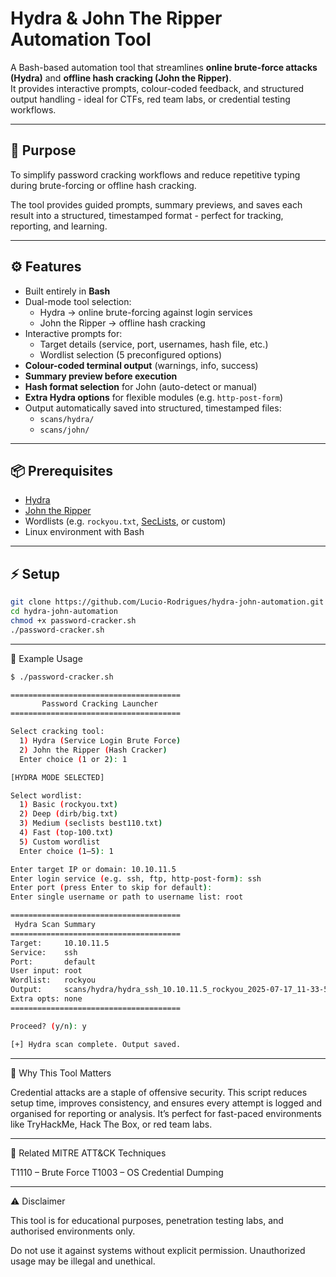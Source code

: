 # Hydra & John The Ripper Automation Tool

A Bash-based automation tool that streamlines **online brute-force attacks (Hydra)** and **offline hash cracking (John the Ripper)**.  
It provides interactive prompts, colour-coded feedback, and structured output handling - ideal for CTFs, red team labs, or credential testing workflows.

---

## 🎯 Purpose

To simplify password cracking workflows and reduce repetitive typing during brute-forcing or offline hash cracking.

The tool provides guided prompts, summary previews, and saves each result into a structured, timestamped format - perfect for tracking, reporting, and learning.

---

## ⚙️ Features

- Built entirely in **Bash**
- Dual-mode tool selection:
  - Hydra → online brute-forcing against login services
  - John the Ripper → offline hash cracking
- Interactive prompts for:
  - Target details (service, port, usernames, hash file, etc.)
  - Wordlist selection (5 preconfigured options)
- **Colour-coded terminal output** (warnings, info, success)
- **Summary preview before execution**
- **Hash format selection** for John (auto-detect or manual)
- **Extra Hydra options** for flexible modules (e.g. `http-post-form`)
- Output automatically saved into structured, timestamped files:
  - `scans/hydra/`
  - `scans/john/`

---

## 📦 Prerequisites

- [Hydra](https://github.com/vanhauser-thc/thc-hydra)  
- [John the Ripper](https://www.openwall.com/john/)  
- Wordlists (e.g. `rockyou.txt`, [SecLists](https://github.com/danielmiessler/SecLists), or custom)  
- Linux environment with Bash

---

## ⚡ Setup

```bash
git clone https://github.com/Lucio-Rodrigues/hydra-john-automation.git
cd hydra-john-automation
chmod +x password-cracker.sh
./password-cracker.sh
```

---

🚀 Example Usage

```bash
$ ./password-cracker.sh

======================================
       Password Cracking Launcher
======================================

Select cracking tool:
  1) Hydra (Service Login Brute Force)
  2) John the Ripper (Hash Cracker)
  Enter choice (1 or 2): 1

[HYDRA MODE SELECTED]

Select wordlist:
  1) Basic (rockyou.txt)
  2) Deep (dirb/big.txt)
  3) Medium (seclists best110.txt)
  4) Fast (top-100.txt)
  5) Custom wordlist
  Enter choice (1–5): 1

Enter target IP or domain: 10.10.11.5  
Enter login service (e.g. ssh, ftp, http-post-form): ssh  
Enter port (press Enter to skip for default):  
Enter single username or path to username list: root  

======================================
 Hydra Scan Summary
======================================
Target:     10.10.11.5  
Service:    ssh  
Port:       default  
User input: root  
Wordlist:   rockyou  
Output:     scans/hydra/hydra_ssh_10.10.11.5_rockyou_2025-07-17_11-33-55.txt  
Extra opts: none  
======================================

Proceed? (y/n): y

[+] Hydra scan complete. Output saved.
```

---

🧠 Why This Tool Matters

Credential attacks are a staple of offensive security. This script reduces setup time, improves consistency, and ensures every attempt is logged and organised for reporting or analysis. It’s perfect for fast-paced environments like TryHackMe, Hack The Box, or red team labs.

---

📎 Related MITRE ATT&CK Techniques

T1110 – Brute Force
T1003 – OS Credential Dumping

---

⚠️ Disclaimer

This tool is for educational purposes, penetration testing labs, and authorised environments only.

Do not use it against systems without explicit permission. Unauthorized usage may be illegal and unethical.

